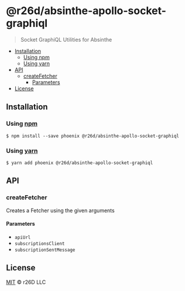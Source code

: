 # @r26d/absinthe-apollo-socket-graphiql

> Socket GraphiQL Utilities for Absinthe

<!-- START doctoc generated TOC please keep comment here to allow auto update -->
<!-- DON'T EDIT THIS SECTION, INSTEAD RE-RUN doctoc TO UPDATE -->
<!-- END doctoc -->

- [Installation](#installation)
  - [Using npm](#using-npm)
  - [Using yarn](#using-yarn)
- [API](#api)
  - [createFetcher](#createfetcher)
    - [Parameters](#parameters)
- [License](#license)

<!-- END doctoc generated TOC please keep comment here to allow auto update -->

## Installation

### Using [npm](https://docs.npmjs.com/cli/npm)

    $ npm install --save phoenix @r26d/absinthe-apollo-socket-graphiql

### Using [yarn](https://yarnpkg.com)

    $ yarn add phoenix @r26d/absinthe-apollo-socket-graphiql

## API

<!-- Generated by documentation.js. Update this documentation by updating the source code. -->

### createFetcher

Creates a Fetcher using the given arguments

#### Parameters

*   `apiUrl`  
*   `subscriptionsClient`  
*   `subscriptionSentMessage`  

## License

[MIT](LICENSE.txt) :copyright:  r26D LLC
